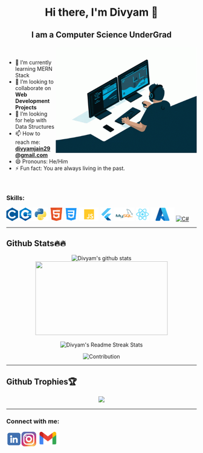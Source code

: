 # <p align="center">Hi there, I'm Divyam 👋</p>
## <p align="center">I am a Computer Science UnderGrad</p>
<!-- ![](https://komarev.com/ghpvc/?username=divyam29) -->

<img width=373.5 height=279.75 src="logos/coding.gif" align="right"></img>
<br>
- 🌱 I’m currently learning MERN Stack
- 👯 I’m looking to collaborate on <strong>Web Development Projects</strong>
- 🤔 I’m looking for help with Data Structures
- 📫 How to reach me: <strong>divyamjain29@gmail.com</strong>
- 😄 Pronouns: He/Him
- ⚡ Fun fact: You are always living in the past.
<br>
<h3>Skills:</h3>
<p float="left">
<a href="https://docs.microsoft.com/en-us/cpp/?view=msvc-170"><img height="35" title="C" alt="C" src="logos/c.png"/></a>
<a href="https://docs.microsoft.com/en-us/cpp/?view=msvc-170"><img height="35" alt="C++" title="C++" src="logos/cpp.png"/></a>
<a href="https://www.python.org/"><img height="35" alt="Python" title="Python" src="logos/python.png"/></a>
<a href="https://developer.mozilla.org/en-US/docs/Glossary/HTML5"><img height="35" alt="HTML5" title="HTML5" src="logos/HTML5.png"/></a>
<a href="https://www.w3.org/TR/CSS/#css"><img height="35" alt="CSS3" title="CSS3" src="logos/CSS3.png"/></a>
<a href="https://developer.mozilla.org/en-US/docs/Web/JavaScript"><img height="35" alt="JS" title="JS" src="logos/JS.png"/></a>
<a href="https://flutter.dev/"><img height="35" alt="Flutter" title="FLUTTER" src="logos/flutter.png"/></a>
<a href="https://www.mysql.com/"><img height="35" alt="MySQL" title="MYSQL" src="logos/mysql.png"/></a>
<a href="https://reactjs.org/"><img height="35" alt="ReactJS" title="ReactJS" src="logos/react.png"/></a>
<a href="https://azure.microsoft.com/en-in/"><img height="35" alt="Azure" title="Azure" src="logos/azure.png"/></a>
<a href="https://learn.microsoft.com/en-us/dotnet/csharp/"><img height="35" alt="C#" title="C#" src="logos/c#.svg"/></a>
</p>
<hr>

## Github Stats🔥🔥
<p  align="center">
<img width=450 src="https://github-readme-stats.vercel.app/api?username=divyam29&show_icons=true&include_all_commits=true&count_private=true&include_all_commits=true&hide_border=true&title_color=00a7f7&icon_color=28c48a&text_color=fdfdfd&bg_color=0,000000,130F40" alt="Divyam's github stats" /> 
<img width=350 height=195 src="https://github-readme-stats.vercel.app/api/top-langs/?username=divyam29&layout=compact&hide_border=true&title_color=00a7f7&icon_color=28c48a&text_color=fdfdfd&bg_color=0,000000,130F40" />
</p>
<p align="center">
<img src="https://github-readme-streak-stats.herokuapp.com?user=divyam29&theme=dark&hide_border=true&date_format=M%20j%5B%2C%20Y%5D&fire=E25822&background=060515&stroke=028ED7&ring=E25822&currStreakNum=DDDDDD&sideNums=DDDDDD&currStreakLabel=DDDDDD&sideLabels=DDDDDD&dates=028ED7" alt="Divyam's Readme Streak Stats" />
</p>

<p align="center">
  <img src="https://activity-graph.herokuapp.com/graph?username=divyam29&theme=react-dark&hide_border=true&area=true" alt="Contribution"/>
</p>
<hr>

## Github Trophies🏆
<p  align="center">
  <img src="https://github-profile-trophy.vercel.app/?username=madushadhanushka&theme=algolia&no-bg=false&no-frame=true&column=-1&margin-w=1" />
</p>
 

  
<hr>
<h3>Connect with me:</h3>
<p align="center">
<a target="_blank" href="https://www.linkedin.com/in/divyam-jain-b61440141/"><img align="left" title="LinkedIn" alt="LinkedIn" height="40px" src="logos/linkedin.png" /></a>
<a target="_blank" href="https://www.instagram.com/_divyam_29/"><img align="left" title="Instagram" alt="Instagram" height="40px" src="logos/instagram.png" /></a>
<a target="_blank" href="mailto:divyamjain29@gmail.com"><img align="left" title="Mail" alt="Mail" height="35px" src="logos/Gmail.png" /></a>
</p>
